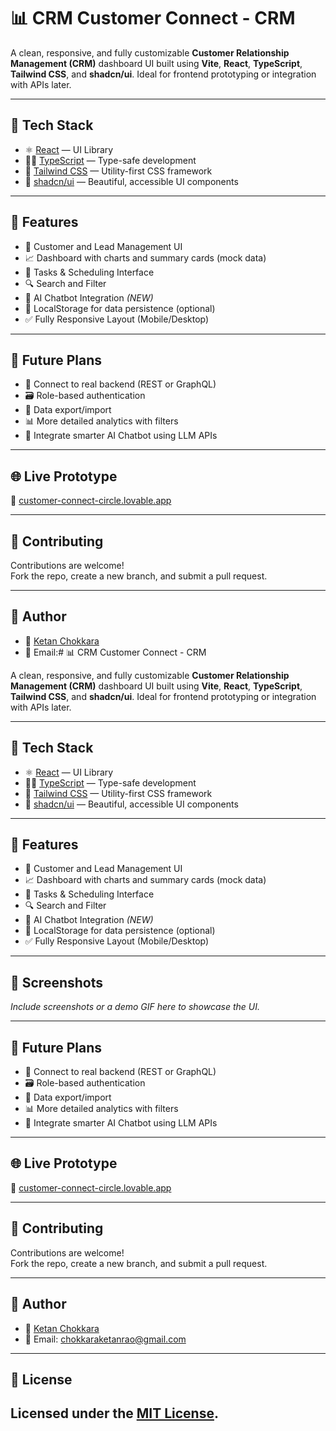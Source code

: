 # 📊 CRM Customer Connect - CRM 

A clean, responsive, and fully customizable **Customer Relationship Management (CRM)** dashboard UI built using **Vite**, **React**, **TypeScript**, **Tailwind CSS**, and **shadcn/ui**. Ideal for frontend prototyping or integration with APIs later.

---

## 🚀 Tech Stack


- ⚛️ [React](https://reactjs.org/) — UI Library  
- 🧑‍💻 [TypeScript](https://www.typescriptlang.org/) — Type-safe development  
- 🎨 [Tailwind CSS](https://tailwindcss.com/) — Utility-first CSS framework  
- 🧩 [shadcn/ui](https://ui.shadcn.dev/) — Beautiful, accessible UI components  

---

## 📁 Features

- 👥 Customer and Lead Management UI  
- 📈 Dashboard with charts and summary cards (mock data)  
- 📅 Tasks & Scheduling Interface  
- 🔍 Search and Filter  
- 🤖 AI Chatbot Integration *(NEW)*  
- 💾 LocalStorage for data persistence (optional)  
- ✅ Fully Responsive Layout (Mobile/Desktop)  

---

## 🧠 Future Plans

- 🔗 Connect to real backend (REST or GraphQL)  
- 🗃️ Role-based authentication  
- 🧾 Data export/import  
- 📊 More detailed analytics with filters  
- 🧠 Integrate smarter AI Chatbot using LLM APIs  

---

## 🌐 Live Prototype

🔗 [customer-connect-circle.lovable.app](https://customer-connect-circle.lovable.app)

---

## 🤝 Contributing

Contributions are welcome!  
Fork the repo, create a new branch, and submit a pull request.  

---

## 👤 Author

- 💼 [Ketan Chokkara](https://www.linkedin.com/in/ketan-chokkara-2888b2274)  
- 📧 Email:# 📊 CRM Customer Connect - CRM 

A clean, responsive, and fully customizable **Customer Relationship Management (CRM)** dashboard UI built using **Vite**, **React**, **TypeScript**, **Tailwind CSS**, and **shadcn/ui**. Ideal for frontend prototyping or integration with APIs later.

---

## 🚀 Tech Stack


- ⚛️ [React](https://reactjs.org/) — UI Library  
- 🧑‍💻 [TypeScript](https://www.typescriptlang.org/) — Type-safe development  
- 🎨 [Tailwind CSS](https://tailwindcss.com/) — Utility-first CSS framework  
- 🧩 [shadcn/ui](https://ui.shadcn.dev/) — Beautiful, accessible UI components  

---

## 📁 Features

- 👥 Customer and Lead Management UI  
- 📈 Dashboard with charts and summary cards (mock data)  
- 📅 Tasks & Scheduling Interface  
- 🔍 Search and Filter  
- 🤖 AI Chatbot Integration *(NEW)*  
- 💾 LocalStorage for data persistence (optional)  
- ✅ Fully Responsive Layout (Mobile/Desktop)  

---

## 📸 Screenshots

*Include screenshots or a demo GIF here to showcase the UI.*

---

## 🧠 Future Plans

- 🔗 Connect to real backend (REST or GraphQL)  
- 🗃️ Role-based authentication  
- 🧾 Data export/import  
- 📊 More detailed analytics with filters  
- 🧠 Integrate smarter AI Chatbot using LLM APIs  

---

## 🌐 Live Prototype

🔗 [customer-connect-circle.lovable.app](customer-connect-circle.lovable.app)

---

## 🤝 Contributing

Contributions are welcome!  
Fork the repo, create a new branch, and submit a pull request.  

---

## 👤 Author

- 💼 [Ketan Chokkara](https://www.linkedin.com/in/ketan-chokkara-2888b2274)  
- 📧 Email: chokkaraketanrao@gmail.com


---

## 📜 License

Licensed under the [MIT License](LICENSE).
---


